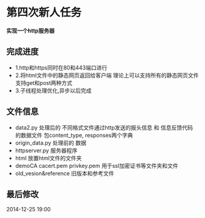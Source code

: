 # 第四次新人任务
 
 **实现一个http服务器**
 
## 完成进度
 
 - 1.http和https同时在80和443端口进行
 - 2.将html文件中的静态网页返回给客户端 理论上可以支持所有的静态网页文件 支持get和post两种方式
 - 3.子线程处理优化,异步以后完成
 
## 文件信息
 
 * data2.py         处理后的 不同格式文件通过http发送的报头信息 和 信息反馈代码 的数据文件 包content_type, responses两个字典
 * origin_data.py   处理前的 数据
 * httpserver.py    服务器程序
 * html             放置html文件的文件夹
 * demoCA cacert.pem privkey.pem     用于ssl加密证书等文件夹和文件
 * old_vesion&reference              旧版本和参考文件
 
## 最后修改
 
 2014-12-25 19:00
 

